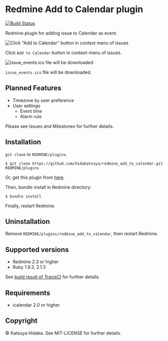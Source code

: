 # Redmine Add to Calendar plugin

[![Build Status](http://img.shields.io/travis/hidakatsuya/redmine_add_to_calendar.svg?style=flat)](https://travis-ci.org/hidakatsuya/redmine_add_to_calendar)

Redmine plugin for adding issue to Calendar as event.

![Click "Add to Calendar" button in context menu of issues](http://art21.photozou.jp/pub/683/3135683/photo/213770488_org.v1415084013.png)

Click `Add to Calendar` button in context-menu of issues.

![issue_events.ics file will be downloaded](http://art21.photozou.jp/pub/683/3135683/photo/213770493_org.v1415084021.png)

`issue_events.ics` file will be downloaded.

## Planned Features

  * Timezone by user preference
  * User settings
    * Event time
    * Alarm rule

Please see Issues and Milestones for further details.

## Installation

`git clone` to `REDMINE/plugins`.

    $ git clone https://github.com/hidakatsuya/redmine_add_to_calendar.git REDMINE/plugins

Or, get this plugin from [here](https://github.com/hidakatsuya/redmine_add_to_calendar/releases).

Then, bundle install in Redmine directory:

    $ bundle install

Finally, restart Redmine.

## Uninstallation

Remove `REDMINE/plugins/redmine_add_to_calendar`, then restart Redmine.

## Supported versions

  * Redmine 2.3 or higher
  * Ruby 1.9.3, 2.1.3

See [build result of TravisCI](https://travis-ci.org/hidakatsuya/redmine_add_to_calendar) for further details.

## Requirements

  * icalendar 2.0 or higher

## Copyright

&copy; Katsuya Hidaka. See MIT-LICENSE for further details.
